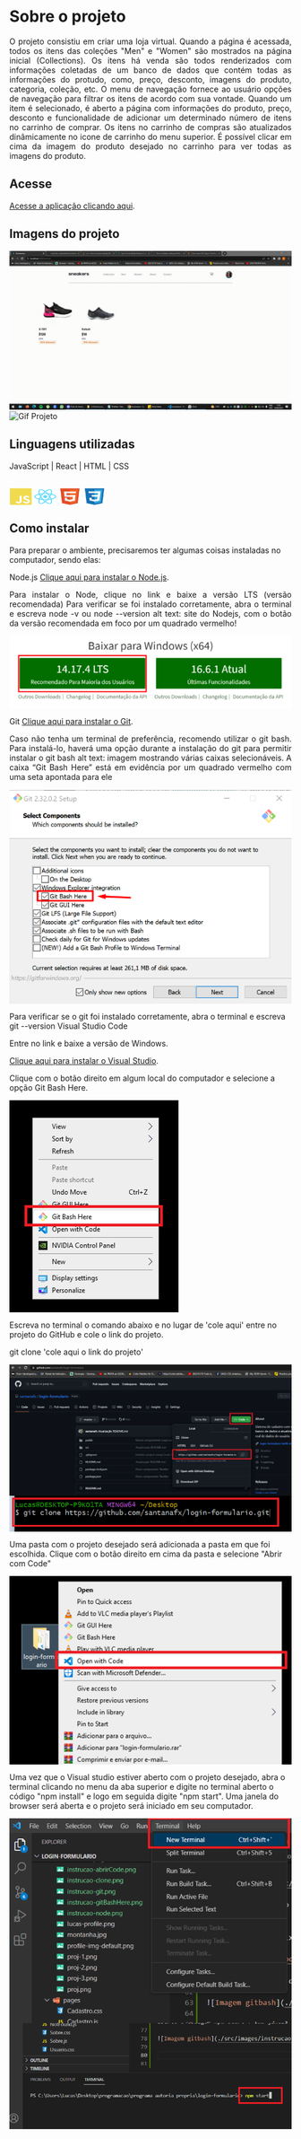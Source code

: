 # Sobre o projeto

<p align="justify">O projeto consistiu em criar uma loja virtual. Quando a página é acessada, todos os itens das coleções "Men" e "Women" são mostrados na página inicial (Collections). Os itens há venda são todos renderizados com informações coletadas de um banco de dados que contém todas as informações do protudo, como, preço, desconto, imagens do produto, categoria, coleção, etc. O menu de navegação fornece ao usuário opções de navegação para filtrar os itens de acordo com sua vontade. Quando um item é selecionado, é aberto a página com informações do produto, preço, desconto e funcionalidade de adicionar um determinado número de itens no carrinho de comprar. Os itens no carrinho de compras são atualizados dinâmicamente no icone de carrinho do menu superior. É possível clicar em cima da imagem do produto desejado no carrinho para ver todas as imagens do produto. </p>

## Acesse

<a href="https://login-formulario-be49-ett5j6s85-santanafx.vercel.app/">Acesse a aplicação clicando aqui</a>.

## Imagens do projeto

![Gif Projeto](./src/videos/desktop-gif.gif)
![Gif Projeto](./src/videos/desktop-gif-2.gif)

## Linguagens utilizadas

JavaScript | React | HTML | CSS

<div style="display: inline_block"><br>
  <img align="center" alt="Rafa-Js" height="30" width="40" src="https://raw.githubusercontent.com/devicons/devicon/master/icons/javascript/javascript-plain.svg">
  <img align="center" alt="Rafa-React" height="30" width="40" src="https://raw.githubusercontent.com/devicons/devicon/master/icons/react/react-original.svg">
  <img align="center" alt="Rafa-HTML" height="30" width="40" src="https://raw.githubusercontent.com/devicons/devicon/master/icons/html5/html5-original.svg">
  <img align="center" alt="Rafa-CSS" height="30" width="40" src="https://raw.githubusercontent.com/devicons/devicon/master/icons/css3/css3-original.svg">
</div>

## Como instalar

Para preparar o ambiente, precisaremos ter algumas coisas instaladas no computador, sendo elas:

Node.js
<a href="https://nodejs.org/pt-br">Clique aqui para instalar o Node.js</a>.

<p align="justify">
Para instalar o Node, clique no link e baixe a versão LTS (versão recomendada)
Para verificar se foi instalado corretamente, abra o terminal e escreva node -v ou node --version
alt text: site do Nodejs, com o botão da versão recomendada em foco por um quadrado vermelho!
</p>

<img align="center" src='./src/images/readme/instrucao-node.png'>

Git
<a href="https://git-scm.com/download/windows">Clique aqui para instalar o Git</a>.

<p align="justify">
Caso não tenha um terminal de preferência, recomendo utilizar o git bash. Para instalá-lo, haverá uma opção durante a instalação do git para permitir instalar o git bash
alt text: imagem mostrando várias caixas selecionáveis. A caixa “Git Bash Here” está em evidência por um quadrado vermelho com uma seta apontada para ele
</p>

<img align="center" src='./src/images/readme/instrucao-git.png'>

Para verificar se o git foi instalado corretamente, abra o terminal e escreva git --version
Visual Studio Code

Entre no link e baixe a versão de Windows.

<a href="https://code.visualstudio.com/download">Clique aqui para instalar o Visual Studio</a>.

Clique com o botão direito em algum local do computador e selecione a opção Git Bash Here.

<img align="center" src='./src/images/readme/instrucao-gitBashHere.png'>

Escreva no terminal o comando abaixo e no lugar de 'cole aqui' entre no projeto do GitHub e cole o link do projeto.

git clone 'cole aqui o link do projeto'

<img align="center" src='./src/images/readme/instrucao-clone.png'>

<img align="center" src='./src/images/readme/instrucao-gitClone.png'>

Uma pasta com o projeto desejado será adicionada a pasta em que foi escolhida.
Clique com o botão direito em cima da pasta e selecione "Abrir com Code"

<img align="center" src='./src/images/readme/instrucao-abrirCode.png'>

Uma vez que o Visual studio estiver aberto com o projeto desejado, abra o terminal clicando no menu da aba superior e digite no terminal aberto o código "npm install" e logo em seguida digite "npm start". Uma janela do browser será aberta e o projeto será iniciado em seu computador.

<img align="center" src='./src/images/readme/instrucao-terminal.png'>

<img align="center" src='./src/images/readme/instrucao-npm.png'>
